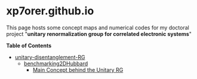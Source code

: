 # xp7orer.github.io
This page hosts some concept maps and numerical codes for my doctoral project 
                    "__unitary renormalization group for correlated electronic systems__"
                    
  __Table of Contents__                  
 - [unitary-disentanglement-RG](/unitary-disentanglement-RG)
    + [benchmarking2DHubbard](/unitary-disentanglement-RG/benchmarking2DHubbard)
      + [Main Concept behind the Unitary RG](/unitary-disentanglement-RG/benchmarking2DHubbard/preliminaries.html)


